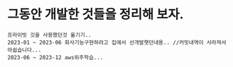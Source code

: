 # **그동안 개발한 것들을 정리해 보자.**


```
프라이빗 깃을 사용했던것 옮기기..
2023-01 ~ 2023-06 회사기능구현하려고 집에서 선개발햇던내용.. //커밋내역이 사라져서 아쉽습니다...
2023-06 ~ 2023-12 aws위주학습... 
```
